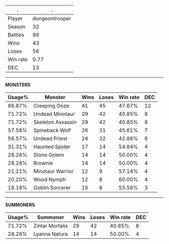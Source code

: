 .|.
|-|-
Player|dungeontrooper
Season|32
Battles|99
Wins|43
Loses|56
Win rate|0.77
DEC|13

---
**MONSTERS**

Usage%|Monster|Wins|Loses|Win rate|DEC|
-|-|-|-|-|-|
86.87%|Creeping Ooze|41|45|47.67%|12|
71.72%|Undead Minotaur|29|42|40.85%|8|
71.72%|Skeleton Assassin|29|42|40.85%|8|
57.58%|Spineback Wolf|26|31|45.61%|7|
56.57%|Undead Priest|24|32|42.86%|6|
31.31%|Haunted Spider|17|14|54.84%|4|
28.28%|Stone Golem|14|14|50.00%|4|
28.28%|Brownie|14|14|50.00%|4|
21.21%|Minotaur Warrior|12|9|57.14%|4|
20.20%|Wood Nymph|12|8|60.00%|4|
18.18%|Goblin Sorcerer|10|8|55.56%|3|

---
**SUMMONERS**

Usage%|Summoner|Wins|Loses|Win rate|DEC|
-|-|-|-|-|-|
71.72%|Zintar Mortalis|29|42|40.85%|8|
28.28%|Lyanna Natura|14|14|50.00%|4|
